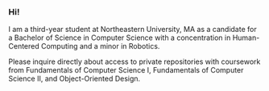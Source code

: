 ### Hi!
I am a third-year student at Northeastern University, MA as a candidate for a Bachelor of Science in Computer Science with a concentration in Human-Centered Computing and a minor in Robotics.

Please inquire directly about access to private repositories with coursework from Fundamentals of Computer Science I, Fundamentals of Computer Science II, and Object-Oriented Design.

<!--
**Arushi55/Arushi55** is a ✨ _special_ ✨ repository because its `README.md` (this file) appears on your GitHub profile.

Here are some ideas to get you started:

- 🔭 I’m currently working on ...
- 🌱 I’m currently learning ...
- 👯 I’m looking to collaborate on ...
- 🤔 I’m looking for help with ...
- 💬 Ask me about ...
- 📫 How to reach me: ...
- 😄 Pronouns: ...
- ⚡ Fun fact: ...
-->
